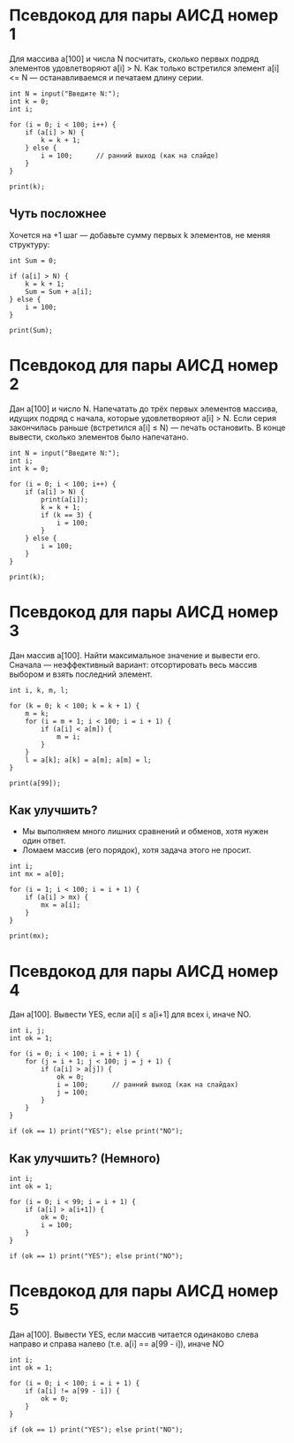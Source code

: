 # Псевдокод для пары АИСД номер 1

Для массива a[100] и числа N посчитать, сколько первых подряд элементов удовлетворяют a[i] > N. Как только встретился элемент a[i] <= N — останавливаемся и печатаем длину серии.

```
int N = input("Введите N:");
int k = 0;
int i;

for (i = 0; i < 100; i++) {
    if (a[i] > N) {
        k = k + 1;
    } else {
        i = 100;      // ранний выход (как на слайде)
    }
}

print(k);
```

## Чуть посложнее

Хочется на +1 шаг — добавьте сумму первых k элементов, не меняя структуру:

```
int Sum = 0;

if (a[i] > N) {
    k = k + 1;
    Sum = Sum + a[i];
} else {
    i = 100;
}

print(Sum);
```

# Псевдокод для пары АИСД номер 2

Дан a[100] и число N. Напечатать до трёх первых элементов массива, идущих подряд с начала, которые удовлетворяют a[i] > N.
Если серия закончилась раньше (встретился a[i] ≤ N) — печать остановить. В конце вывести, сколько элементов было напечатано.

```
int N = input("Введите N:");
int i;
int k = 0;

for (i = 0; i < 100; i++) {
    if (a[i] > N) {
        print(a[i]);
        k = k + 1;
        if (k == 3) {
            i = 100;
        }
    } else {
        i = 100;
    }
}

print(k);
``` 

# Псевдокод для пары АИСД номер 3
Дан массив a[100]. Найти максимальное значение и вывести его.
Сначала — неэффективный вариант: отсортировать весь массив выбором и взять последний элемент.

```
int i, k, m, l;

for (k = 0; k < 100; k = k + 1) {
    m = k;
    for (i = m + 1; i < 100; i = i + 1) {
        if (a[i] < a[m]) {
            m = i;
        }
    }
    l = a[k]; a[k] = a[m]; a[m] = l;
}

print(a[99]);
```

## Как улучшить?
- Мы выполняем много лишних сравнений и обменов, хотя нужен один ответ.
- Ломаем массив (его порядок), хотя задача этого не просит.

```
int i;
int mx = a[0];

for (i = 1; i < 100; i = i + 1) {
    if (a[i] > mx) {
        mx = a[i];
    }
}

print(mx);
```

# Псевдокод для пары АИСД номер 4
Дан a[100]. Вывести YES, если a[i] ≤ a[i+1] для всех i, иначе NO.

```
int i, j;
int ok = 1;

for (i = 0; i < 100; i = i + 1) {
    for (j = i + 1; j < 100; j = j + 1) {
        if (a[i] > a[j]) {
            ok = 0;
            i = 100;      // ранний выход (как на слайдах)
            j = 100;
        }
    }
}

if (ok == 1) print("YES"); else print("NO");
```

## Как улучшить? (Немного) 

```
int i;
int ok = 1;

for (i = 0; i < 99; i = i + 1) {
    if (a[i] > a[i+1]) {
        ok = 0;
        i = 100;       
    }
}

if (ok == 1) print("YES"); else print("NO");
```

# Псевдокод для пары АИСД номер 5
Дан a[100]. Вывести YES, если массив читается одинаково слева направо и справа налево (т.е. a[i] == a[99 - i]), иначе NO

```
int i;
int ok = 1;

for (i = 0; i < 100; i = i + 1) {
    if (a[i] != a[99 - i]) {
        ok = 0;         
    }
}

if (ok == 1) print("YES"); else print("NO");
```